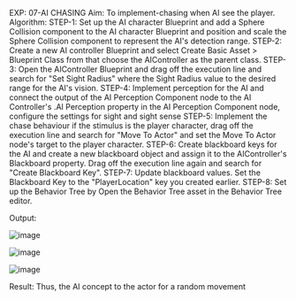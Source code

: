 EXP: 07-AI CHASING
Aim:
To implement-chasing when AI see the player.
Algorithm:
STEP-1: Set up the AI character Blueprint and add a Sphere Collision component to the AI
character Blueprint and position and scale the Sphere Collision component to represent the AI's
detection range.
STEP-2: Create a new AI controller Blueprint and select Create Basic Asset > Blueprint
Class from that choose the AIController as the parent class.
STEP-3: Open the AIController Blueprint and drag off the execution line and search for "Set
Sight Radius" where the Sight Radius value to the desired range for the AI's vision.
STEP-4: Implement perception for the AI and connect the output of the AI Perception
Component node to the AI Controller's .AI Perception property in the AI Perception
Component node, configure the settings for sight and sight sense
STEP-5: Implement the chase behaviour if the stimulus is the player character, drag off the
execution line and search for "Move To Actor" and set the Move To Actor node's target to
the player character.
STEP-6: Create blackboard keys for the AI and create a new blackboard object and assign it
to the AIController's Blackboard property. Drag off the execution line again and search for
"Create Blackboard Key".
STEP-7: Update blackboard values. Set the Blackboard Key to the "PlayerLocation" key
you created earlier.
STEP-8: Set up the Behavior Tree by Open the Behavior Tree asset in the Behavior Tree
editor.

Output:

![image](https://github.com/user-attachments/assets/1a58a3d9-5fc1-45bf-9023-2189a8758fe7)

![image](https://github.com/user-attachments/assets/85d6edd3-efea-4c51-897c-099efaa2cdf1)

![image](https://github.com/user-attachments/assets/d807cc07-ac95-4389-a7c1-0926fd38367f)

Result:
Thus, the AI concept to the actor for a random movement
